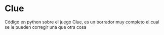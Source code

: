 # Clue
Código en python sobre el juego Clue, es un borrador muy completo el cual se le pueden corregir una que otra cosa
